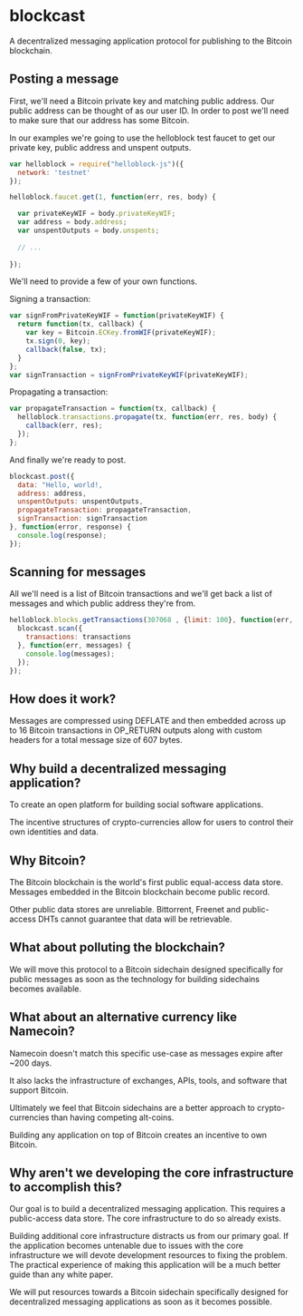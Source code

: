 blockcast
===

A decentralized messaging application protocol for publishing to the Bitcoin blockchain.

Posting a message
---

First, we'll need a Bitcoin private key and matching public address. Our public address can be thought of as our user ID. In order to post we'll need to make sure that our address has some Bitcoin.

In our examples we're going to use the helloblock test faucet to get our private key, public address and unspent outputs.

```javascript
var helloblock = require("helloblock-js")({
  network: 'testnet'
});

helloblock.faucet.get(1, function(err, res, body) {

  var privateKeyWIF = body.privateKeyWIF;
  var address = body.address;
  var unspentOutputs = body.unspents;
  
  // ...
  
});
```

We'll need to provide a few of your own functions.

Signing a transaction:
```javascript
var signFromPrivateKeyWIF = function(privateKeyWIF) {
  return function(tx, callback) {
    var key = Bitcoin.ECKey.fromWIF(privateKeyWIF);
    tx.sign(0, key); 
    callback(false, tx);
  }
};
var signTransaction = signFromPrivateKeyWIF(privateKeyWIF);
```

Propagating a transaction:
```javascript
var propagateTransaction = function(tx, callback) {
  helloblock.transactions.propagate(tx, function(err, res, body) {
    callback(err, res);
  });
};
```

And finally we're ready to post.

```javascript
blockcast.post({
  data: "Hello, world!,
  address: address,
  unspentOutputs: unspentOutputs,
  propagateTransaction: propagateTransaction,
  signTransaction: signTransaction
}, function(error, response) {
  console.log(response);
});
```

Scanning for messages
---

All we'll need is a list of Bitcoin transactions and we'll get back a list of messages and which public address they're from.

```javascript
helloblock.blocks.getTransactions(307068 , {limit: 100}, function(err, res, transactions) {
  blockcast.scan({
    transactions: transactions
  }, function(err, messages) {
    console.log(messages);
  });
});
```

How does it work?
---

Messages are compressed using DEFLATE and then embedded across up to 16 Bitcoin transactions in OP_RETURN outputs along with custom headers for a total message size of 607 bytes.

Why build a decentralized messaging application?
---

To create an open platform for building social software applications. 

The incentive structures of crypto-currencies allow for users to control their own identities and data.

Why Bitcoin?
---

The Bitcoin blockchain is the world's first public equal-access data store. Messages embedded in the Bitcoin blockchain become public record.

Other public data stores are unreliable. Bittorrent, Freenet and public-access DHTs cannot guarantee that data will be retrievable.

What about polluting the blockchain?
---

We will move this protocol to a Bitcoin sidechain designed specifically for public messages as soon as the technology for building sidechains becomes available.

What about an alternative currency like Namecoin?
---

Namecoin doesn't match this specific use-case as messages expire after ~200 days. 

It also lacks the infrastructure of exchanges, APIs, tools, and software that support Bitcoin.

Ultimately we feel that Bitcoin sidechains are a better approach to crypto-currencies than having competing alt-coins.

Building any application on top of Bitcoin creates an incentive to own Bitcoin.

Why aren't we developing the core infrastructure to accomplish this?
---

Our goal is to build a decentralized messaging application. This requires a public-access data store. The core infrastructure to do so already exists.

Building additional core infrastructure distracts us from our primary goal. If the application becomes untenable due to issues with the core infrastructure we will devote development resources to fixing the problem. The practical experience of making this application will be a much better guide than any white paper.

We will put resources towards a Bitcoin sidechain specifically designed for decentralized messaging applications as soon as it becomes possible.
